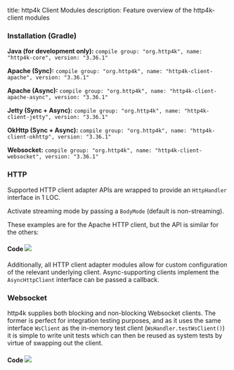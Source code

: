 title: http4k Client Modules
description: Feature overview of the http4k-client modules

### Installation (Gradle)
**Java (for development only):** ```compile group: "org.http4k", name: "http4k-core", version: "3.36.1"```

**Apache (Sync):** ```compile group: "org.http4k", name: "http4k-client-apache", version: "3.36.1"```

**Apache (Async):** ```compile group: "org.http4k", name: "http4k-client-apache-async", version: "3.36.1"```

**Jetty (Sync + Async):** ```compile group: "org.http4k", name: "http4k-client-jetty", version: "3.36.1"```

**OkHttp (Sync + Async):** ```compile group: "org.http4k", name: "http4k-client-okhttp", version: "3.36.1"```

**Websocket:** ```compile group: "org.http4k", name: "http4k-client-websocket", version: "3.36.1"```

### HTTP
Supported HTTP client adapter APIs are wrapped to provide an `HttpHandler` interface in 1 LOC.

Activate streaming mode by passing a `BodyMode` (default is non-streaming).

These examples are for the Apache HTTP client, but the API is similar for the others:

#### Code [<img class="octocat" src="/img/octocat-32.png"/>](https://github.com/http4k/http4k/blob/master/src/docs/guide/modules/clients/example_http.kt)
<script src="https://gist-it.appspot.com/https://github.com/http4k/http4k/blob/master/src/docs/guide/modules/clients/example_http.kt"></script>

Additionally, all HTTP client adapter modules allow for custom configuration of the relevant underlying client. Async-supporting clients implement the `AsyncHttpClient` interface can be passed a callback.

### Websocket
http4k supplies both blocking and non-blocking Websocket clients. The former is perfect for integration testing purposes, and as it uses the same interface `WsClient` as the in-memory test client (`WsHandler.testWsClient()`) it is simple to write unit tests which can then be reused as system tests by virtue of swapping out the client.

#### Code [<img class="octocat" src="/img/octocat-32.png"/>](https://github.com/http4k/http4k/blob/master/src/docs/guide/modules/clients/example_websocket.kt)
<script src="https://gist-it.appspot.com/https://github.com/http4k/http4k/blob/master/src/docs/guide/modules/clients/example_websocket.kt"></script>
